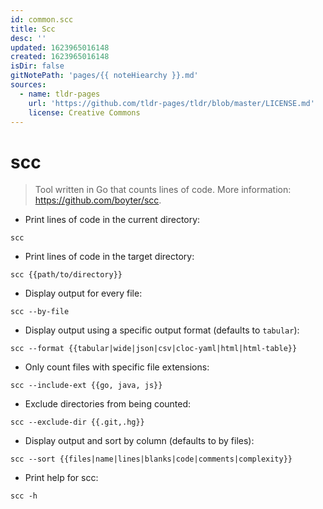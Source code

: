 ```yaml
---
id: common.scc
title: Scc
desc: ''
updated: 1623965016148
created: 1623965016148
isDir: false
gitNotePath: 'pages/{{ noteHiearchy }}.md'
sources:
  - name: tldr-pages
    url: 'https://github.com/tldr-pages/tldr/blob/master/LICENSE.md'
    license: Creative Commons
---
```

# scc

> Tool written in Go that counts lines of code.
> More information: <https://github.com/boyter/scc>.

- Print lines of code in the current directory:

`scc`

- Print lines of code in the target directory:

`scc {{path/to/directory}}`

- Display output for every file:

`scc --by-file`

- Display output using a specific output format (defaults to `tabular`):

`scc --format {{tabular|wide|json|csv|cloc-yaml|html|html-table}}`

- Only count files with specific file extensions:

`scc --include-ext {{go, java, js}}`

- Exclude directories from being counted:

`scc --exclude-dir {{.git,.hg}}`

- Display output and sort by column (defaults to by files):

`scc --sort {{files|name|lines|blanks|code|comments|complexity}}`

- Print help for scc:

`scc -h`

